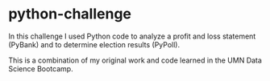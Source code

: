 # python-challenge

In this challenge I used Python code to analyze a profit and loss statement (PyBank) and to determine election results (PyPoll).

This is a combination of my original work and code learned in the UMN Data Science Bootcamp.
